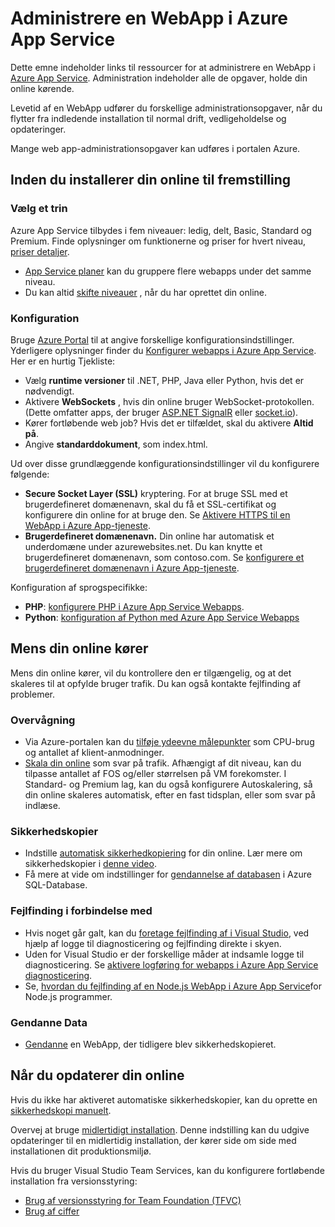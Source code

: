 <properties 
    pageTitle="Administrere en WebApp i Azure App Service" 
    description="Links til ressourcer for at administrere en WebApp i Azure App Service." 
    services="app-service\web" 
    documentationCenter="" 
    authors="erikre" 
    manager="wpickett" 
    editor=""/>

<tags 
    ms.service="app-service-web" 
    ms.workload="web" 
    ms.tgt_pltfrm="na" 
    ms.devlang="na" 
    ms.topic="article" 
    ms.date="08/24/2016" 
    ms.author="rachelap"/>

# <a name="manage-a-web-app-in-azure-app-service"></a>Administrere en WebApp i Azure App Service

Dette emne indeholder links til ressourcer for at administrere en WebApp i [Azure App Service](http://go.microsoft.com/fwlink/?LinkId=529714). Administration indeholder alle de opgaver, holde din online kørende. 

Levetid af en WebApp udfører du forskellige administrationsopgaver, når du flytter fra indledende installation til normal drift, vedligeholdelse og opdateringer.

Mange web app-administrationsopgaver kan udføres i portalen Azure.

## <a name="before-you-deploy-your-web-app-to-production"></a>Inden du installerer din online til fremstilling

### <a name="choose-a-tier"></a>Vælg et trin

Azure App Service tilbydes i fem niveauer: ledig, delt, Basic, Standard og Premium. Finde oplysninger om funktionerne og priser for hvert niveau, [priser detaljer](/pricing/details/app-service/). 

- [App Service planer](../app-service/azure-web-sites-web-hosting-plans-in-depth-overview.md) kan du gruppere flere webapps under det samme niveau.
- Du kan altid [skifte niveauer](web-sites-scale.md) , når du har oprettet din online.

### <a name="configuration"></a>Konfiguration

Bruge [Azure Portal](https://portal.azure.com/) til at angive forskellige konfigurationsindstillinger. Yderligere oplysninger finder du [Konfigurer webapps i Azure App Service](web-sites-configure.md). Her er en hurtig Tjekliste:

- Vælg **runtime versioner** til .NET, PHP, Java eller Python, hvis det er nødvendigt.
- Aktivere **WebSockets** , hvis din online bruger WebSocket-protokollen. (Dette omfatter apps, der bruger [ASP.NET SignalR](http://www.asp.net/signalr) eller [socket.io](web-sites-nodejs-chat-app-socketio.md)).
- Kører fortløbende web job? Hvis det er tilfældet, skal du aktivere **Altid på**.
- Angive **standarddokument**, som index.html.

Ud over disse grundlæggende konfigurationsindstillinger vil du konfigurere følgende:

- **Secure Socket Layer (SSL)** kryptering. For at bruge SSL med et brugerdefineret domænenavn, skal du få et SSL-certifikat og konfigurere din online for at bruge den. Se [Aktivere HTTPS til en WebApp i Azure App-tjeneste](web-sites-configure-ssl-certificate.md).
- **Brugerdefineret domænenavn.** Din online har automatisk et underdomæne under azurewebsites.net. Du kan knytte et brugerdefineret domænenavn, som contoso.com. Se [konfigurere et brugerdefineret domænenavn i Azure App-tjeneste](web-sites-custom-domain-name.md).

Konfiguration af sprogspecifikke:

- **PHP**: [konfigurere PHP i Azure App Service Webapps](web-sites-php-configure.md).
- **Python**: [konfiguration af Python med Azure App Service Webapps](web-sites-python-configure.md)


## <a name="while-your-web-app-is-running"></a>Mens din online kører

Mens din online kører, vil du kontrollere den er tilgængelig, og at det skaleres til at opfylde bruger trafik. Du kan også kontakte fejlfinding af problemer.

### <a name="monitoring"></a>Overvågning

- Via Azure-portalen kan du [tilføje ydeevne målepunkter](web-sites-monitor.md) som CPU-brug og antallet af klient-anmodninger.
- [Skala din online](web-sites-scale.md) som svar på trafik. Afhængigt af dit niveau, kan du tilpasse antallet af FOS og/eller størrelsen på VM forekomster. I Standard- og Premium lag, kan du også konfigurere Autoskalering, så din online skaleres automatisk, efter en fast tidsplan, eller som svar på indlæse.  
 
### <a name="backups"></a>Sikkerhedskopier

- Indstille [automatisk sikkerhedkopiering](web-sites-backup.md) for din online. Lær mere om sikkerhedskopier i [denne video](https://azure.microsoft.com/documentation/videos/azure-websites-automatic-and-easy-backup/).
- Få mere at vide om indstillinger for [gendannelse af databasen](../sql-database/sql-database-business-continuity.md) i Azure SQL-Database.

### <a name="troubleshooting"></a>Fejlfinding i forbindelse med

- Hvis noget går galt, kan du [foretage fejlfinding af i Visual Studio](web-sites-dotnet-troubleshoot-visual-studio.md#remotedebug), ved hjælp af logge til diagnosticering og fejlfinding direkte i skyen. 
- Uden for Visual Studio er der forskellige måder at indsamle logge til diagnosticering. Se [aktivere logføring for webapps i Azure App Service diagnosticering](web-sites-enable-diagnostic-log.md).
- Se, [hvordan du fejlfinding af en Node.js WebApp i Azure App Service](web-sites-nodejs-debug.md)for Node.js programmer.

### <a name="restoring-data"></a>Gendanne Data

- [Gendanne](web-sites-restore.md) en WebApp, der tidligere blev sikkerhedskopieret.


## <a name="when-you-update-your-web-app"></a>Når du opdaterer din online

Hvis du ikke har aktiveret automatiske sikkerhedskopier, kan du oprette en [sikkerhedskopi manuelt](web-sites-backup.md).

Overvej at bruge [midlertidigt installation](web-sites-staged-publishing.md). Denne indstilling kan du udgive opdateringer til en midlertidig installation, der kører side om side med installationen dit produktionsmiljø. 

Hvis du bruger Visual Studio Team Services, kan du konfigurere fortløbende installation fra versionsstyring:

- [Brug af versionsstyring for Team Foundation (TFVC)](../cloud-services/cloud-services-continuous-delivery-use-vso.md) 
- [Brug af ciffer](../cloud-services/cloud-services-continuous-delivery-use-vso-git.md)
 
<!-- Anchors. -->

[Before you deploy your site to production]: #before-you-deploy-your-site-to-production
[While your website is running]: #while-your-website-is-running
[When you update your website]: #when-you-update-your-website

  
